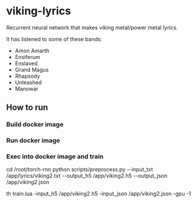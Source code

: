 # viking-lyrics

Recurrent neural network that makes viking metal/power metal lyrics.

It has listened to some of these bands:

- Amon Amarth
- Ensiferum
- Enslaved
- Grand Magus
- Rhapsody
- Unleashed
- Manowar

## How to run

### Build docker image

### Run docker image

### Exec into docker image and train

cd /root/torch-rnn
python scripts/preprocess.py --input_txt /app/lyrics/viking2.txt --output_h5 /app/viking2.h5 --output_json /app/viking2.json

th train.lua -input_h5 /app/viking2.h5 -input_json /app/viking2.json -gpu -1

